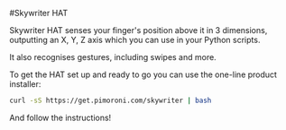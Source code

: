 <!--
---
name: Skywriter HAT
class: board
type: 'gesture,touch'
formfactor: HAT
manufacturer: Pimoroni
description: A 3D positional and gesture sensor
url: http://shop.pimoroni.com/products/skywriter-hat
github: https://github.com/pimoroni/skywriter-hat
buy: http://shop.pimoroni.com/products/skywriter-hat
image: 'skywriter-hat.png'
pincount: 40
eeprom: yes
power:
  '17':
ground:
  '6':
  '9':
  '14':
  '20':
  '25':
  '30':
  '34':
  '39':
pin:
  '3':
    mode: i2c
  '5':
    mode: i2c
  '11':
    name: Reset
  '13':
    name: Transfer
install:
  'apt':
    - 'python-smbus'
    - 'python3-smbus'
    - 'python-dev'
    - 'python3-dev'
  'python':
    - 'skywriter'
i2c:
  '0x42':
    name: Gesture sensor
    device: mgc3130
-->
#Skywriter HAT

Skywriter HAT senses your finger's position above it in 3 dimensions, outputting an X, Y, Z axis
which you can use in your Python scripts.

It also recognises gestures, including swipes and more.

To get the HAT set up and ready to go you can use the one-line product installer:

```bash
curl -sS https://get.pimoroni.com/skywriter | bash
```

And follow the instructions!
